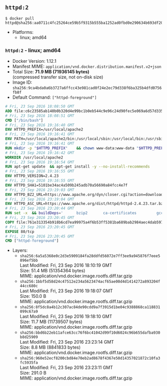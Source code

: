 ## `httpd:2`

```console
$ docker pull httpd@sha256:aa0711c4fc25264ce59b5f9315b555ba1252ad0fbd0e290634b693df2045a072
```

-	Platforms:
	-	linux; amd64

### `httpd:2` - linux; amd64

-	Docker Version: 1.12.1
-	Manifest MIME: `application/vnd.docker.distribution.manifest.v2+json`
-	Total Size: **71.9 MB (71936145 bytes)**  
	(compressed transfer size, not on-disk size)
-	Image ID: `sha256:9ca4bda0a6b3727a6ffcc43e981cad0f24e2ec79d338f6ba325b4dfd0756fb8f`
-	Default Command: `["httpd-foreground"]`

```dockerfile
# Fri, 23 Sep 2016 18:08:50 GMT
ADD file:c6c23585ab140b0b320d4e99bc1b0eb544c9e96c24d90fec5e069a6d57d335ca in / 
# Fri, 23 Sep 2016 18:08:51 GMT
CMD ["/bin/bash"]
# Fri, 23 Sep 2016 19:16:40 GMT
ENV HTTPD_PREFIX=/usr/local/apache2
# Fri, 23 Sep 2016 19:16:41 GMT
ENV PATH=/usr/local/apache2/bin:/usr/local/sbin:/usr/local/bin:/usr/sbin:/usr/bin:/sbin:/bin
# Fri, 23 Sep 2016 19:16:41 GMT
RUN mkdir -p "$HTTPD_PREFIX" 	&& chown www-data:www-data "$HTTPD_PREFIX"
# Fri, 23 Sep 2016 19:16:42 GMT
WORKDIR /usr/local/apache2
# Fri, 23 Sep 2016 19:16:54 GMT
RUN apt-get update 	&& apt-get install -y --no-install-recommends 		libapr1 		libaprutil1 		libaprutil1-ldap 		libapr1-dev 		libaprutil1-dev 		libpcre++0 		libssl1.0.0 	&& rm -r /var/lib/apt/lists/*
# Fri, 23 Sep 2016 19:16:55 GMT
ENV HTTPD_VERSION=2.4.23
# Fri, 23 Sep 2016 19:16:55 GMT
ENV HTTPD_SHA1=5101be34ac4a509b245adb70a56690a84fcc4e7f
# Fri, 23 Sep 2016 23:19:03 GMT
ENV HTTPD_BZ2_URL=https://www.apache.org/dyn/closer.cgi?action=download&filename=httpd/httpd-2.4.23.tar.bz2
# Fri, 23 Sep 2016 23:19:04 GMT
ENV HTTPD_ASC_URL=https://www.apache.org/dist/httpd/httpd-2.4.23.tar.bz2.asc
# Fri, 23 Sep 2016 23:20:44 GMT
RUN set -x 	&& buildDeps=' 		bzip2 		ca-certificates 		gcc 		libpcre++-dev 		libssl-dev 		make 		wget 	' 	&& apt-get update 	&& apt-get install -y --no-install-recommends $buildDeps 	&& rm -r /var/lib/apt/lists/* 		&& wget -O httpd.tar.bz2 "$HTTPD_BZ2_URL" 	&& echo "$HTTPD_SHA1 *httpd.tar.bz2" | sha1sum -c - 	&& wget -O httpd.tar.bz2.asc "$HTTPD_ASC_URL" 	&& export GNUPGHOME="$(mktemp -d)" 	&& gpg --keyserver ha.pool.sks-keyservers.net --recv-keys A93D62ECC3C8EA12DB220EC934EA76E6791485A8 	&& gpg --batch --verify httpd.tar.bz2.asc httpd.tar.bz2 	&& rm -r "$GNUPGHOME" httpd.tar.bz2.asc 		&& mkdir -p src 	&& tar -xvf httpd.tar.bz2 -C src --strip-components=1 	&& rm httpd.tar.bz2 	&& cd src 		&& ./configure 		--prefix="$HTTPD_PREFIX" 		--enable-mods-shared=reallyall 	&& make -j"$(nproc)" 	&& make install 		&& cd .. 	&& rm -r src 		&& sed -ri 		-e 's!^(\s*CustomLog)\s+\S+!\1 /proc/self/fd/1!g' 		-e 's!^(\s*ErrorLog)\s+\S+!\1 /proc/self/fd/2!g' 		"$HTTPD_PREFIX/conf/httpd.conf" 		&& apt-get purge -y --auto-remove $buildDeps
# Fri, 23 Sep 2016 23:20:45 GMT
COPY file:761e313354b918b6cd7ea99975a4f6b53ff5381ba689bab2984aec4dab597215 in /usr/local/bin/ 
# Fri, 23 Sep 2016 23:20:45 GMT
EXPOSE 80/tcp
# Fri, 23 Sep 2016 23:20:45 GMT
CMD ["httpd-foreground"]
```

-	Layers:
	-	`sha256:6a5a5368e0c2d3e5909184fa28ddfd56072e7ff3ee9a945876f7eee5896ef5bb`  
		Last Modified: Fri, 23 Sep 2016 18:10:19 GMT  
		Size: 51.4 MB (51354364 bytes)  
		MIME: application/vnd.docker.image.rootfs.diff.tar.gzip
	-	`sha256:1bbf5d58d24c47512e234a5623474acf65ae00d4d1414272a893204f44cc680c`  
		Last Modified: Fri, 23 Sep 2016 19:18:07 GMT  
		Size: 150.0 B  
		MIME: application/vnd.docker.image.rootfs.diff.tar.gzip
	-	`sha256:8f5dc8a4b12c307ac84de90cdd9a7f3915d1be04c9388868ca118831099c67a9`  
		Last Modified: Fri, 23 Sep 2016 19:18:10 GMT  
		Size: 11.7 MB (11739507 bytes)  
		MIME: application/vnd.docker.image.rootfs.diff.tar.gzip
	-	`sha256:bbd6b22eb11afce63cc76f6bc41042d99f10d6024c96b655dafba930b8d25909`  
		Last Modified: Fri, 23 Sep 2016 23:23:14 GMT  
		Size: 8.8 MB (8841833 bytes)  
		MIME: application/vnd.docker.image.rootfs.diff.tar.gzip
	-	`sha256:960e52ecf8200cbd84e70eb2ad8678f4367e50d14357021872c10fa3fc5935fa`  
		Last Modified: Fri, 23 Sep 2016 23:23:11 GMT  
		Size: 291.0 B  
		MIME: application/vnd.docker.image.rootfs.diff.tar.gzip
